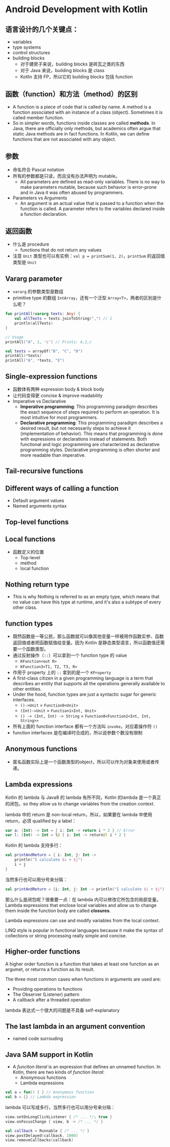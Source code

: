 Android Development with Kotlin
===

语言设计的几个关键点：
---

* variables
* type systems
* control structures
* building blocks 
    * 对于建房子来说，building blocks 是砖瓦之类的东西
    * 对于 Java 来说，building blocks 是 class
    * Kotlin 支持 FP，所以它的 building blocks 包括 function

函数（function）和方法（method）的区别
---
* A function is a piece of code that is called by name. A method is a function associated with an instance of a class (object). Sometimes it is called member function.
* So in simpler words, functions inside classes are called **methods**. In Java, there are officially only methods, but academics often argue that static Java methods are in fact functions. In Kotlin, we can define functions that are not associated with any object.

参数
---
* 命名符合 Pascal notation
* 所有的参数都是只读，而且没有办法声明为 mutable。
    * All parameters are defined as read-only variables. There is no way to make parameters mutable, because such behavior is error-prone and in Java it was often abused by programmers.
* Parameters vs Arguments
    * An argument is an actual value that is passed to a function when the function is called. A parameter refers to the variables declared inside a function declaration.

返回函数
---
* 什么是 procedure
    * functions that do not return any values
* 注意 `Unit` 类型也可以有实例：`val p = printSum(1, 2)`，`printSum` 的返回值类型是 `Unit`

Vararg parameter
---
* `vararg` 的参数类型是数组
* primitive type 的数组 `IntArray`，还有一个泛型 `Array<T>`，两者的区别是什么呢？

```kotlin
fun printAll(vararg texts: Any) {
    val allTexts = texts.joinToString(",") // 1
    println(allTexts)
}

// Usage
printAll("A", 1, 'c') // Prints: A,1,c

val texts = arrayOf("B", "C", "D")
printAll(*texts)
printAll("A", *texts, "E")
```

Single-expression functions
---
* 函数体有两种 expression body & block body
* 让代码变得更 concise & improve readability
* Imperative vs Declarative
    * **Imperative programming**: This programming paradigm describes the exact sequence of steps required to perform an operation. It is most intuitive for most programmers.
    * **Declarative programming**: This programming paradigm describes a desired result, but not necessarily steps to achieve it (implementation of behavior). This means that programming is done with expressions or declarations instead of statements. Both functional and logic programming are characterized as declarative programming styles. Declarative programming is often shorter and more readable than imperative.

Tail-recursive functions
---


Different ways of calling a function
---
* Default argument values
* Named arguments syntax

Top-level functions
---

Local functions
---
* 函数定义的位置
    * Top-level
    * method
    * local function

Nothing return type
---
* This is why Nothing is referred to as an empty type, which means that no value can have this type at runtime, and it's also a subtype of every other class.

function types
---
* 既然函数是一等公民，那么函数就可以像其他变量一样被用作函数实参、函数返回值或者把函数赋值给变量。因为 Kotlin 是静态类型语言，所以函数值还需要一个函数类型。
* 通过反射操作（`::`）可以拿到一个 function type 的 value
    * `KFunction<out R>`
    * `KFunction3<T1, T2, T3, R>`
* 作用于 property 上的 `::` 拿到的是一个 `KProperty`
* A first-class citizen in a given programming language is a term that describes an entity that supports all the operations generally available to other entities.
* Under the hood, function types are just a syntactic sugar for generic interfaces.
    * `()->Unit` = `Function0<Unit>`
    * `(Int)->Unit` = `Function1<Int, Unit>`
    * `() -> (Int, Int) -> String` = `Function0<Function2<Int, Int, String>>`
* 所有上面的 function interface 都有一个方法叫 `invoke`，对应着操作符 `()`
* function interfaces 是在编译时合成的，所以说参数个数没有限制

Anonymous functions
---
* 匿名函数实际上是一个函数类型的object，所以可以作为对象来使用或者传递。

Lambda expressions
---
Kotlin 的 lambda 与 Java8 的 lambda 有所不同，Kotlin 的lambda 是一个真正的闭包，so they allow us to change variables from the creation context.

lambda 中的 return 是 non-local return，所以，如果要在 lambda 中使用 return，必须 qualified by a label：

```kotlin
var a: (Int) -> Int = { i: Int -> return i * 2 } // Error
var l: (Int) -> Int = l@ { i: Int -> return@l i * 2 }
```

Kotlin 的 lambda 支持多行：

```kotlin
val printAndReturn = { i: Int, j: Int ->
    println("I calculate $i + $j")
    i + j
}
```

当然多行也可以用分号来分隔：

```kotlin
val printAndReturn = {i: Int, j: Int -> println("I calculate $i + $j"); i+j }
```

那么什么是闭包呢？很重要一点：在 lambda 内可以修改它所包含的局部变量。
Lambda expressions that enclose local variables and allow us to change them inside the function body are called **closures**.

Lambda expressions can use and modify variables from the local context.

LINQ style is popular in functional languages because it make the syntax of collections or string processing really simple and concise.

Higher-order functions
---
A higher order function is a function that takes at least one function as an argumet, or returns a function as its result.

The three most common cases when functions in arguments are used are:
* Providing operations to functions
* The Observer (Listener) pattern
* A callback after a threaded operation

lambda 表达式一个很大的问题是不具备 self-explanatory

The last lambda in an argument convention
---
* named code surrouding

Java SAM support in Kotlin
---
* A *funciton literal* is an expression that defines an unnamed function. In Kotin, there are two kinds of *function literal*:
    * Anonymous functions
    * Lambda expressions

```kotlin
val a = fun() { } // Anonymous function
val b = {} // Lambda expression
```

lambda 可以写成多行，当然多行也可以用分号来分隔：

```kotlin
view.setOnLongClickListener { /* ... */; true }
view.onFocusChange { view, b -> /* ... */ }

val callback = Runnable { /* ... */ }
view.postDelayed(callback, 1000)
view.removeCallbacks(callback)
```

